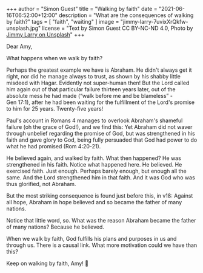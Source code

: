 +++
author = "Simon Guest"
title = "Walking by faith"
date = "2021-06-16T06:52:00+12:00"
description = "What are the consequences of walking by faith?"
tags = [ "faith", "waiting" ]
image = "jimmy-larry-7uvixXrQkfw-unsplash.jpg"
license = "Text by Simon Guest CC BY-NC-ND 4.0, Photo by [Jimmy Larry on Unsplash](https://unsplash.com/photos/7uvixXrQkfw)"
+++

Dear Amy,

What happens when we walk by faith?

Perhaps the greatest example we have is Abraham. He didn't always get it right, nor did he manage always to trust, as shown by his shabby little misdeed with Hagar. Evidently not super-human then! But the Lord called him again out of that particular failure thirteen years later, out of the absolute mess he had made (“walk before me and be blameless” - Gen 17:1), after he had been waiting for the fulfillment of the Lord's promise to him for 25 years. Twenty-five years!

Paul's account in Romans 4 manages to overlook Abraham's shameful failure (oh the grace of God!), and we find this: Yet Abraham did not waver through unbelief regarding the promise of God, but was strengthened in his faith and gave glory to God, being fully persuaded that God had power to do what he had promised (Rom 4:20-21).

He believed again, and walked by faith. What then happened? He was strengthened in his faith. Notice what happened here. He believed. He exercised faith. Just enough. Perhaps barely enough, but enough all the same. And the Lord strengthened him in that faith. And it was God who was thus glorified, not Abraham.

But the most striking consequence is found just before this, in v18: Against all hope, Abraham in hope believed and so became the father of many nations.

Notice that little word, so. What was the reason Abraham became the father of many nations? Because he believed.

When we walk by faith, God fulfills his plans and purposes in us and through us. There is a causal link. What more motivation could we have than this?

Keep on walking by faith, Amy! 🙏
